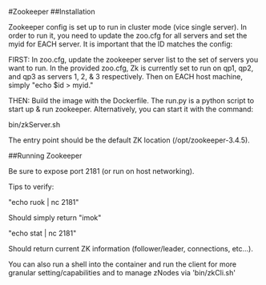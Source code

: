 #Zookeeper
##Installation

Zookeeper config is set up to run in cluster mode (vice single server). In order to run it, you need to update the zoo.cfg for all servers and set the myid for EACH server. It is important that the ID matches the config:

FIRST:
In zoo.cfg, update the zookeeper server list to the set of servers you want to run. In the provided zoo.cfg, Zk is currently set to run on qp1, qp2, and qp3 as servers 1, 2, & 3 respectively. Then on EACH host machine, simply "echo $id > myid." 

THEN: 
Build the image with the Dockerfile. The run.py is a python script to start up & run zookeeper. Alternatively, you can start it with the command:

bin/zkServer.sh

The entry point should be the default ZK location (/opt/zookeeper-3.4.5). 


##Running Zookeeper

Be sure to expose port 2181 (or run on host networking).

Tips to verify:

"echo ruok | nc <host> 2181"

Should simply return "imok"


"echo stat | nc <host> 2181"

Should return current ZK information (follower/leader, connections, etc...).


You can also run a shell into the container and run the client for more granular setting/capabilities and to manage zNodes via 'bin/zkCli.sh'
